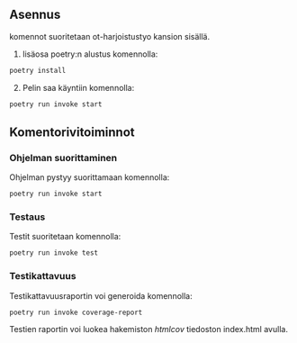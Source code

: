 ## Asennus
komennot suoritetaan ot-harjoistustyo kansion sisällä.

1. lisäosa poetry:n alustus komennolla:

```bash
poetry install
```

2. Pelin saa käyntiin komennolla:

```bash
poetry run invoke start
```

## Komentorivitoiminnot

### Ohjelman suorittaminen

Ohjelman pystyy suorittamaan komennolla:

```bash
poetry run invoke start
```

### Testaus

Testit suoritetaan komennolla:

```bash
poetry run invoke test
```

### Testikattavuus

Testikattavuusraportin voi generoida komennolla:

```bash
poetry run invoke coverage-report
```

Testien raportin voi luokea hakemiston _htmlcov_ tiedoston index.html avulla.
